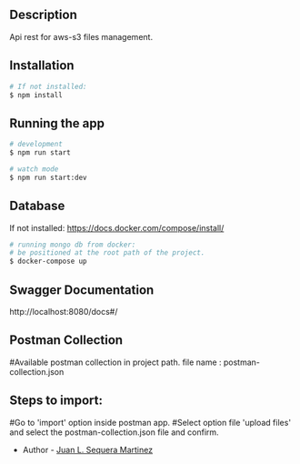 ## Description

Api rest for aws-s3 files management.

## Installation

```bash
# If not installed:
$ npm install
```

## Running the app

```bash
# development
$ npm run start

# watch mode
$ npm run start:dev
```

## Database

If not installed:
https://docs.docker.com/compose/install/

```bash
# running mongo db from docker:
# be positioned at the root path of the project.
$ docker-compose up
```

## Swagger Documentation

http://localhost:8080/docs#/

## Postman Collection

#Available postman collection in project path. file name : postman-collection.json

## Steps to import:

#Go to 'import' option inside postman app.
#Select option file 'upload files' and select the postman-collection.json file and confirm.

- Author - [Juan L. Sequera Martinez](https://www.linkedin.com/in/juan-luis-sequera-mart%C3%ADnez-1a357812a/)
